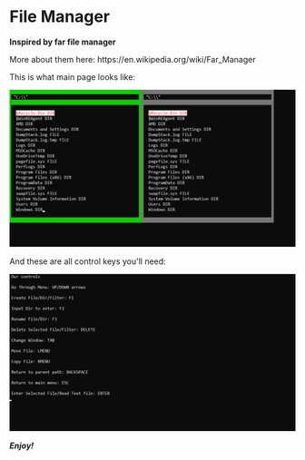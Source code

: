 # File Manager


<p><B>Inspired by far file manager</B></p>
More about them here:  https://en.wikipedia.org/wiki/Far_Manager  

</p>

This is what main page looks like: 

![alt text](Images/Main%20page.png "Main page")

And these are all control keys you'll need: 

![alt text](Images/Controls.png "Controls")

<B><I>Enjoy!</B></I>
